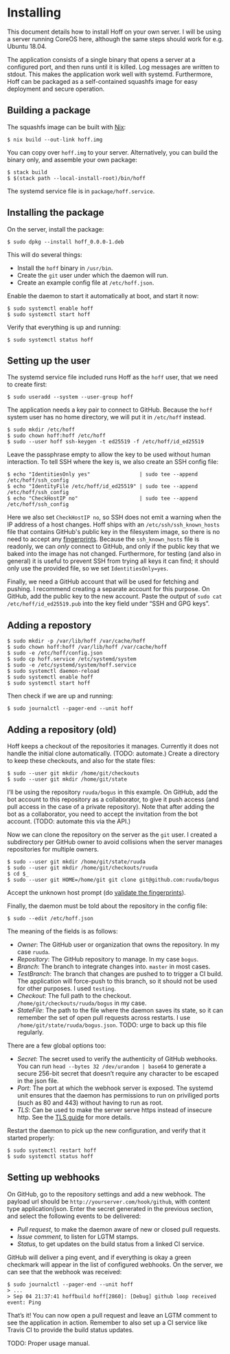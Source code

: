 # Installing

This document details how to install Hoff on your own server. I will be using
a server running CoreOS here, although the same steps should work for e.g.
Ubuntu 18.04.

The application consists of a single binary that opens a server at a configured
port, and then runs until it is killed. Log messages are written to stdout. This
makes the application work well with systemd. Furthermore, Hoff can be packaged
as a self-contained squashfs image for easy deployment and secure operation.

## Building a package

The squashfs image can be built with [Nix][nix]:

    $ nix build --out-link hoff.img

You can copy over `hoff.img` to your server. Alternatively, you can build the
binary only, and assemble your own package:

    $ stack build
    $ $(stack path --local-install-root)/bin/hoff

The systemd service file is in `package/hoff.service`.

## Installing the package

On the server, install the package:

    $ sudo dpkg --install hoff_0.0.0-1.deb

This will do several things:

 * Install the `hoff` binary in `/usr/bin`.
 * Create the `git` user under which the daemon will run.
 * Create an example config file at `/etc/hoff.json`.

Enable the daemon to start it automatically at boot, and start it now:

    $ sudo systemctl enable hoff
    $ sudo systemctl start hoff

Verify that everything is up and running:

    $ sudo systemctl status hoff

## Setting up the user

The systemd service file included runs Hoff as the `hoff` user, that we need to
create first:

    $ sudo useradd --system --user-group hoff

The application needs a key pair to connect to GitHub. Because the `hoff` system
user has no home directory, we will put it in `/etc/hoff` instead.

    $ sudo mkdir /etc/hoff
    $ sudo chown hoff:hoff /etc/hoff
    $ sudo --user hoff ssh-keygen -t ed25519 -f /etc/hoff/id_ed25519

Leave the passphrase empty to allow the key to be used without human
interaction. To tell SSH where the key is, we also create an SSH config file:

    $ echo "IdentitiesOnly yes"                | sudo tee --append /etc/hoff/ssh_config
    $ echo "IdentityFile /etc/hoff/id_ed25519" | sudo tee --append /etc/hoff/ssh_config
    $ echo "CheckHostIP no"                    | sudo tee --append /etc/hoff/ssh_config

Here we also set `CheckHostIP no`, so SSH does not emit a warning when the IP
address of a host changes. Hoff ships with an `/etc/ssh/ssh_known_hosts` file
that contains GitHub's public key in the filesystem image, so there is no need
to accept any [fingerprints][fingerprints]. Because the `ssh_known_hosts` file
is readonly, we can *only* connect to GitHub, and only if the public key that we
baked into the image has not changed. Furthermore, for testing (and also in
general) it is useful to prevent SSH from trying all keys it can find; it should
only use the provided file, so we set `IdentitiesOnly=yes`.

Finally, we need a GitHub account that will be used for fetching and pushing. I
recommend creating a separate account for this purpose. On GitHub, add the
public key to the new account. Paste the output of `sudo cat
/etc/hoff/id_ed25519.pub` into the key field under “SSH and GPG keys”.

## Adding a repostory

    $ sudo mkdir -p /var/lib/hoff /var/cache/hoff
    $ sudo chown hoff:hoff /var/lib/hoff /var/cache/hoff
    $ sudo -e /etc/hoff/config.json
    $ sudo cp hoff.service /etc/systemd/system
    $ sudo -e /etc/systemd/system/hoff.service
    $ sudo systemctl daemon-reload
    $ sudo systemctl enable hoff
    $ sudo systemctl start hoff

Then check if we are up and running:

    $ sudo journalctl --pager-end --unit hoff

## Adding a repository (old)

Hoff keeps a checkout of the repositories it manages. Currently it does not
handle the initial clone automatically. (TODO: automate.) Create a directory to
keep these checkouts, and also for the state files:

    $ sudo --user git mkdir /home/git/checkouts
    $ sudo --user git mkdir /home/git/state

I’ll be using the repository `ruuda/bogus` in this example. On GitHub, add the
bot account to this repository as a collaborator, to give it push access (and
pull access in the case of a private repository). Note that after adding the bot
as a collaborator, you need to accept the invitation from the bot account.
(TODO: automate this via the API.)

Now we can clone the repository on the server as the `git` user. I created a
subdirectory per GitHub owner to avoid collisions when the server manages
repositories for multiple owners.

    $ sudo --user git mkdir /home/git/state/ruuda
    $ sudo --user git mkdir /home/git/checkouts/ruuda
    $ cd $_
    $ sudo --user git HOME=/home/git git clone git@github.com:ruuda/bogus

Accept the unknown host prompt (do [validate the fingerprints][fingerprints]).

Finally, the daemon must be told about the repository in the config file:

    $ sudo --edit /etc/hoff.json

The meaning of the fields is as follows:

 * *Owner*: The GitHub user or organization that owns the repository. In my
   case `ruuda`.
 * *Repository*: The GitHub repository to manage. In my case `bogus`.
 * *Branch*: The branch to integrate changes into. `master` in most cases.
 * *TestBranch*: The branch that changes are pushed to to trigger a CI build.
   The application will force-push to this branch, so it should not be used for
   other purposes. I used `testing`.
 * *Checkout*: The full path to the checkout. `/home/git/checkouts/ruuda/bogus`
   in my case.
 * *StateFile*: The path to the file where the daemon saves its state, so it
   can remember the set of open pull requests across restarts. I use
   `/home/git/state/ruuda/bogus.json`. TODO: urge to back up this file regularly.

There are a few global options too:

 * *Secret*: The secret used to verify the authenticity of GitHub webhooks.
   You can run `head --bytes 32 /dev/urandom | base64` to generate a secure
   256-bit secret that doesn’t require any character to be escaped in the json
   file.
 * *Port*: The port at which the webhook server is exposed. The systemd unit
   ensures that the daemon has permissions to run on priviliged ports (such as
   80 and 443) without having to run as root.
 * *TLS*: Can be used to make the server serve https instead of insecure http.
   See the [TLS guide](tls.md) for more details.

Restart the daemon to pick up the new configuration, and verify that it started
properly:

    $ sudo systemctl restart hoff
    $ sudo systemctl status hoff

## Setting up webhooks

On GitHub, go to the repository settings and add a new webhook. The payload url
should be `http://yourserver.com/hook/github`, with content type
application/json. Enter the secret generated in the previous section, and select
the following events to be delivered:

 * *Pull request*, to make the daemon aware of new or closed pull requests.
 * *Issue comment*, to listen for LGTM stamps.
 * *Status*, to get updates on the build status from a linked CI service.

GitHub will deliver a ping event, and if everything is okay a green checkmark
will appear in the list of configured webhooks. On the server, we can see that
the webhook was received:

    $ sudo journalctl --pager-end --unit hoff
    > ...
    > Sep 04 21:37:41 hoffbuild hoff[2860]: [Debug] github loop received event: Ping

That’s it! You can now open a pull request and leave an LGTM comment to see the
application in action. Remember to also set up a CI service like Travis CI to
provide the build status updates.

TODO: Proper usage manual.

[fingerprints]: https://help.github.com/articles/github-s-ssh-key-fingerprints/
[nix]:          https://nixos.org/nix
